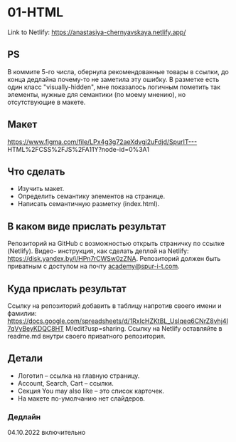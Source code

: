 # 01-HTML
Link to Netlify: https://anastasiya-chernyavskaya.netlify.app/
## PS
В коммите 5-го числа, обернула рекомендованные товары в ссылки, до конца дедлайна почему-то не заметила эту ошибку.
В разметке есть один класс "visually-hidden", мне показалось логичным пометить так элементы, нужные для семантики (по моему мнению), но отсутствующие в макете.
## Макет
https://www.figma.com/file/LPx4g3g72aeXdvgj2uFdjd/SpurIT---
HTML%2FCSS%2FJS%2FA11Y?node-id=0%3A1
## Что сделать
* Изучить макет.
* Определить семантику элементов на странице.
* Написать семантичную разметку (index.html).
## В каком виде прислать результат
Репозиторий на GitHub с возможностью открыть страничку по ссылке (Netlify). Видео-
инструкция, как сделать деплой на Netlify: https://disk.yandex.by/i/HPn7rCWSw0zZNA.
Репозиторий должен быть приватным с доступом на почту academy@spur-i-t.com.
## Куда прислать результат
Ссылку на репозиторий добавить в таблицу напротив своего имени и фамилии:
https://docs.google.com/spreadsheets/d/1RxIcHZKtBL_UsIqeq6CNrZ8vhj4I7qVyBeyKDQC8HT
M/edit?usp=sharing.
Ссылку на Netlify оставляйте в readme.md внутри своего приватного репозитория.
## Детали
* Логотип – ссылка на главную страницу.
* Account, Search, Cart – ссылки.
* Секция You may also like – это список карточек.
* На макете по-умолчанию нет слайдеров.
### Дедлайн
04.10.2022 включительно
